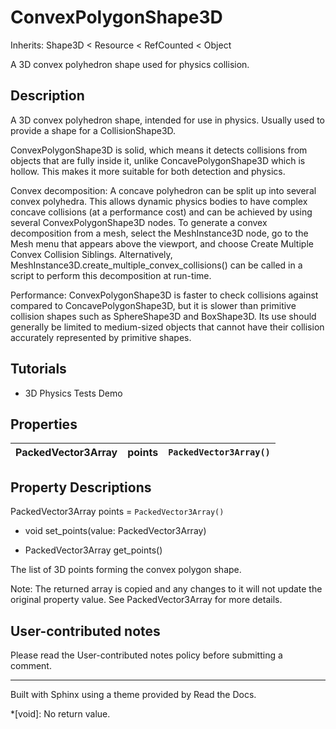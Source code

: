# ConvexPolygonShape3D

Inherits: Shape3D < Resource < RefCounted < Object

A 3D convex polyhedron shape used for physics collision.

## Description

A 3D convex polyhedron shape, intended for use in physics. Usually used to
provide a shape for a CollisionShape3D.

ConvexPolygonShape3D is solid, which means it detects collisions from objects
that are fully inside it, unlike ConcavePolygonShape3D which is hollow. This
makes it more suitable for both detection and physics.

Convex decomposition: A concave polyhedron can be split up into several convex
polyhedra. This allows dynamic physics bodies to have complex concave
collisions (at a performance cost) and can be achieved by using several
ConvexPolygonShape3D nodes. To generate a convex decomposition from a mesh,
select the MeshInstance3D node, go to the Mesh menu that appears above the
viewport, and choose Create Multiple Convex Collision Siblings. Alternatively,
MeshInstance3D.create_multiple_convex_collisions() can be called in a script
to perform this decomposition at run-time.

Performance: ConvexPolygonShape3D is faster to check collisions against
compared to ConcavePolygonShape3D, but it is slower than primitive collision
shapes such as SphereShape3D and BoxShape3D. Its use should generally be
limited to medium-sized objects that cannot have their collision accurately
represented by primitive shapes.

## Tutorials

  * 3D Physics Tests Demo

## Properties

PackedVector3Array | points | `PackedVector3Array()`  
---|---|---  
  
## Property Descriptions

PackedVector3Array points = `PackedVector3Array()`

  * void set_points(value: PackedVector3Array)

  * PackedVector3Array get_points()

The list of 3D points forming the convex polygon shape.

Note: The returned array is copied and any changes to it will not update the
original property value. See PackedVector3Array for more details.

## User-contributed notes

Please read the User-contributed notes policy before submitting a comment.

* * *

Built with Sphinx using a theme provided by Read the Docs.

  *[void]: No return value.

